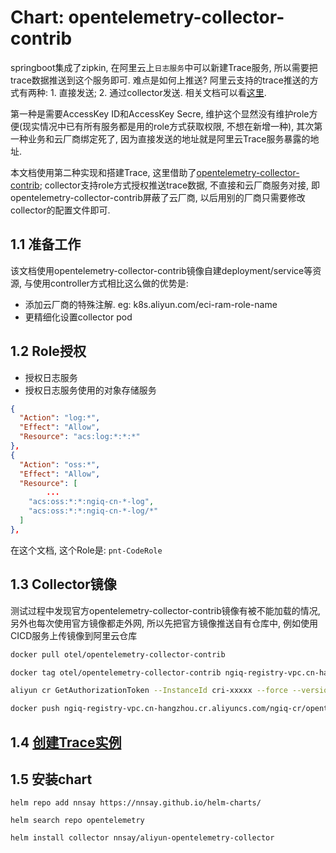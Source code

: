 # Chart: opentelemetry-collector-contrib

springboot集成了zipkin, 在阿里云上`日志服务`中可以新建Trace服务, 所以需要把trace数据推送到这个服务即可. 难点是如何上推送? 阿里云支持的trace推送的方式有两种: 1. 直接发送; 2. 通过collector发送. 相关文档可以看[这里](https://help.aliyun.com/document_detail/208913.html). 

第一种是需要AccessKey ID和AccessKey Secre, 维护这个显然没有维护role方便(现实情况中已有所有服务都是用的role方式获取权限, 不想在新增一种), 其次第一种业务和云厂商绑定死了, 因为直接发送的地址就是阿里云Trace服务暴露的地址.

本文档使用第二种实现和搭建Trace, 这里借助了[opentelemetry-collector-contrib](https://github.com/open-telemetry/opentelemetry-collector-contrib); collector支持role方式授权推送trace数据, 不直接和云厂商服务对接, 即opentelemetry-collector-contrib屏蔽了云厂商, 以后用别的厂商只需要修改collector的配置文件即可.

## 1.1 准备工作

该文档使用opentelemetry-collector-contrib镜像自建deployment/service等资源, 与使用controller方式相比这么做的优势是:

- 添加云厂商的特殊注解. eg: k8s.aliyun.com/eci-ram-role-name
- 更精细化设置collector pod

## 1.2  Role授权
- 授权日志服务
- 授权日志服务使用的对象存储服务

```json
{
  "Action": "log:*",
  "Effect": "Allow",
  "Resource": "acs:log:*:*:*"
},
{
  "Action": "oss:*",
  "Effect": "Allow",
  "Resource": [
		...
    "acs:oss:*:*:ngiq-cn-*-log",
    "acs:oss:*:*:ngiq-cn-*-log/*"
  ]
},
```

在这个文档, 这个Role是: `pnt-CodeRole`

## 1.3 Collector镜像

测试过程中发现官方opentelemetry-collector-contrib镜像有被不能加载的情况, 另外也每次使用官方镜像都走外网, 所以先把官方镜像推送自有仓库中, 例如使用CICD服务上传镜像到阿里云仓库
```bash
docker pull otel/opentelemetry-collector-contrib

docker tag otel/opentelemetry-collector-contrib ngiq-registry-vpc.cn-hangzhou.cr.aliyuncs.com/ngiq-cr/opentelemetry-collector-contrib

aliyun cr GetAuthorizationToken --InstanceId cri-xxxxx --force --version 2018-12-01 | jq -r .AuthorizationToken | docker login --username=cr_temp_user --password-stdin ngiq-registry-vpc.cn-hangzhou.cr.aliyuncs.com

docker push ngiq-registry-vpc.cn-hangzhou.cr.aliyuncs.com/ngiq-cr/opentelemetry-collector-contrib
```

## 1.4 [创建Trace实例](https://help.aliyun.com/document_detail/208892.html)

## 1.5 安装chart

```
helm repo add nnsay https://nnsay.github.io/helm-charts/

helm search repo opentelemetry

helm install collector nnsay/aliyun-opentelemetry-collector
```